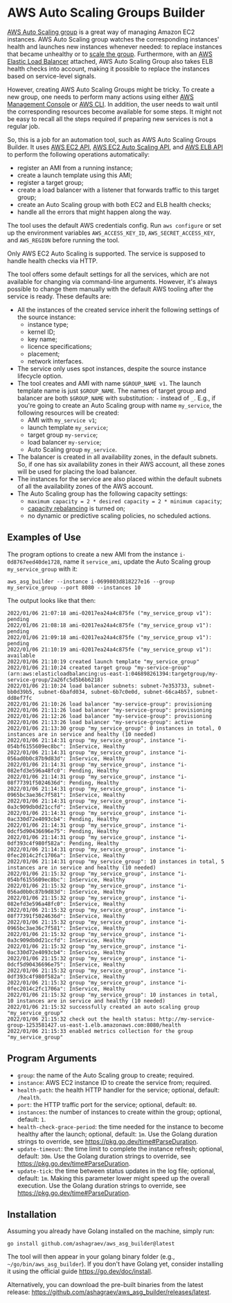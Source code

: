 # AWS Auto Scaling Groups Builder

[AWS Auto Scaling group](https://docs.aws.amazon.com/autoscaling/ec2/userguide/AutoScalingGroup.html) is a great way of
managing Amazon EC2 instances. AWS Auto Scaling group watches the corresponding instances' health and launches new
instances whenever needed: to replace instances that became unhealthy or to [scale the group](
https://docs.aws.amazon.com/autoscaling/ec2/userguide/scaling_plan.html). Furthermore, with an [AWS Elastic Load
Balancer](https://docs.aws.amazon.com/autoscaling/ec2/userguide/attach-load-balancer-asg.html) attached, AWS Auto
Scaling Group also takes ELB health checks into account, making it possible to replace the instances based on
service-level signals.

However, creating AWS Auto Scaling Groups might be tricky. To create a new group, one needs to perform many
actions using either [AWS Management Console](
https://docs.aws.amazon.com/awsconsolehelpdocs/latest/gsg/learn-whats-new.html) or [AWS CLI](
https://docs.aws.amazon.com/cli/latest/userguide/). In addition, the user needs to wait until the corresponding
resources become available for some steps. It might not be easy to recall all the steps required if preparing new
services is not a regular job.

So, this is a job for an automation tool, such as AWS Auto Scaling Groups Builder. It uses [AWS EC2 API](
https://docs.aws.amazon.com/AWSEC2/latest/APIReference/Welcome.html), [AWS EC2 Auto Scaling API](
https://docs.aws.amazon.com/autoscaling/ec2/APIReference/Welcome.html), and [AWS ELB API](
https://docs.aws.amazon.com/elasticloadbalancing/latest/APIReference/Welcome.html) to perform the following operations
automatically:
- register an AMI from a running instance;
- create a launch template using this AMI;
- register a target group;
- create a load balancer with a listener that forwards traffic to this target group;
- create an Auto Scaling group with both EC2 and ELB health checks;
- handle all the errors that might happen along the way.

The tool uses the default AWS credentials config. Run `aws configure` or set up the environment variables
`AWS_ACCESS_KEY_ID`, `AWS_SECRET_ACCESS_KEY`, and `AWS_REGION` before running the tool.

Only AWS EC2 Auto Scaling is supported. The service is supposed to handle health checks via HTTP.

The tool offers some default settings for all the services, which are not available for changing via command-line
arguments. However, it's always possible to change them manually with the default AWS tooling after the service is
ready. These defaults are:
- All the instances of the created service inherit the following settings of the source instance:
    - instance type;
    - kernel ID;
    - key name;
    - licence specifications;
    - placement;
    - network interfaces.
- The service only uses spot instances, despite the source instance lifecycle option.
- The tool creates and AMI with name `$GROUP_NAME v1`. The launch template name is just `$GROUP_NAME`. The names of 
target group and balancer are both `$GROUP_NAME` with substitution: `-` instead of `_`. E.g., if you're going to create
an Auto Scaling group with name `my_service`, the following resources will be created:
    - AMI with `my_service v1`;
    - launch template `my_service`;
    - target group `my-service`;
    - load balancer `my-service`;
    - Auto Scaling group `my_service`.
- The balancer is created in all availability zones, in the default subnets. So, if one has six availability zones in
their AWS account, all these zones will be used for placing the load balancer.
- The instances for the service are also placed within the default subnets of all the availability zones of the AWS
account.
- The Auto Scaling group has the following capacity settings:
    - `maximum capacity = 2 * desired capacity = 2 * minimum capacity`;
    - [capacity rebalancing](
https://docs.aws.amazon.com/autoscaling/ec2/userguide/ec2-auto-scaling-capacity-rebalancing.html) is turned on;
    - no dynamic or predictive scaling policies, no scheduled actions. 

## Examples of Use

The program options to create a new AMI from the instance `i-0d8767eed40de1728`, name it `service_ami`,
update the Auto Scaling group `my_service_group` with it:

`aws_asg_builder --instance i-0699803d818227e16 --group my_service_group --port 8080 --instances 10`

The output looks like that then:

```
2022/01/06 21:07:18 ami-02017ea24a4c875fe ("my_service_group v1"): pending
2022/01/06 21:08:18 ami-02017ea24a4c875fe ("my_service_group v1"): pending
2022/01/06 21:09:18 ami-02017ea24a4c875fe ("my_service_group v1"): pending
2022/01/06 21:10:19 ami-02017ea24a4c875fe ("my_service_group v1"): available
2022/01/06 21:10:19 created launch template "my_service_group"
2022/01/06 21:10:24 created target group "my-service-group" (arn:aws:elasticloadbalancing:us-east-1:046898261394:targetgroup/my-service-group/2a26fc5d5b6b6218)
2022/01/06 21:10:24 load balancer subnets: subnet-7e353733, subnet-bb0d39b5, subnet-6bafd034, subnet-6b7c0e0d, subnet-66ca4b57, subnet-dd8ef7fc
2022/01/06 21:10:26 load balancer "my-service-group": provisioning
2022/01/06 21:11:26 load balancer "my-service-group": provisioning
2022/01/06 21:12:26 load balancer "my-service-group": provisioning
2022/01/06 21:13:26 load balancer "my-service-group": active
2022/01/06 21:13:30 group "my_service_group": 0 instances in total, 0 instances are in service and healthy (10 needed)
2022/01/06 21:14:31 group "my_service_group", instance "i-054bf6155609ec8bc": InService, Healthy
2022/01/06 21:14:31 group "my_service_group", instance "i-056ad0b0c87b9d83d": InService, Healthy
2022/01/06 21:14:31 group "my_service_group", instance "i-082efd3e596a48fc0": Pending, Healthy
2022/01/06 21:14:31 group "my_service_group", instance "i-08f77391f5024636d": Pending, Healthy
2022/01/06 21:14:31 group "my_service_group", instance "i-0965bc3ae36c7f581": InService, Healthy
2022/01/06 21:14:31 group "my_service_group", instance "i-0a3c909db0d21ccfd": InService, Healthy
2022/01/06 21:14:31 group "my_service_group", instance "i-0ac330d72e4093cb4": Pending, Healthy
2022/01/06 21:14:31 group "my_service_group", instance "i-0dcf5d90436696e75": Pending, Healthy
2022/01/06 21:14:31 group "my_service_group", instance "i-0df393c4f980f582a": Pending, Healthy
2022/01/06 21:14:31 group "my_service_group", instance "i-0fec2014c2fc1706a": InService, Healthy
2022/01/06 21:14:31 group "my_service_group": 10 instances in total, 5 instances are in service and healthy (10 needed)
2022/01/06 21:15:32 group "my_service_group", instance "i-054bf6155609ec8bc": InService, Healthy
2022/01/06 21:15:32 group "my_service_group", instance "i-056ad0b0c87b9d83d": InService, Healthy
2022/01/06 21:15:32 group "my_service_group", instance "i-082efd3e596a48fc0": InService, Healthy
2022/01/06 21:15:32 group "my_service_group", instance "i-08f77391f5024636d": InService, Healthy
2022/01/06 21:15:32 group "my_service_group", instance "i-0965bc3ae36c7f581": InService, Healthy
2022/01/06 21:15:32 group "my_service_group", instance "i-0a3c909db0d21ccfd": InService, Healthy
2022/01/06 21:15:32 group "my_service_group", instance "i-0ac330d72e4093cb4": InService, Healthy
2022/01/06 21:15:32 group "my_service_group", instance "i-0dcf5d90436696e75": InService, Healthy
2022/01/06 21:15:32 group "my_service_group", instance "i-0df393c4f980f582a": InService, Healthy
2022/01/06 21:15:32 group "my_service_group", instance "i-0fec2014c2fc1706a": InService, Healthy
2022/01/06 21:15:32 group "my_service_group": 10 instances in total, 10 instances are in service and healthy (10 needed)
2022/01/06 21:15:32 successfully created an auto scaling group "my_service_group"
2022/01/06 21:15:32 check out the health status: http://my-service-group-1253581427.us-east-1.elb.amazonaws.com:8080/health
2022/01/06 21:15:33 enabled metrics collection for the group "my_service_group"
```

## Program Arguments

- `group`: the name of the Auto Scaling group to create; required.
- `instance`: AWS EC2 instance ID to create the service from; required.
- `health-path`: the health HTTP handler for the service; optional, default: `/health`.
- `port`: the HTTP traffic port for the service; optional, default: `80`.
- `instances`: the number of instances to create within the group; optional, default: `1`.
- `health-check-grace-period`: the time needed for the instance to become healthy after the launch; optional, default: `1m`. Use the Golang duration strings to override, see https://pkg.go.dev/time#ParseDuration. 
- `update-timeout`: the time limit to complete the instance refresh; optional, default: `30m`. Use the Golang duration strings to override, see https://pkg.go.dev/time#ParseDuration.
- `update-tick`: the time between status updates in the log file; optional, default: `1m`. Making this parameter lower might speed up the overall execution. Use the Golang duration strings to override, see https://pkg.go.dev/time#ParseDuration.

## Installation

Assuming you already have Golang installed on the machine, simply run:

```
go install github.com/ashagraev/aws_asg_builder@latest
```

The tool will then appear in your golang binary folder (e.g., `~/go/bin/aws_asg_builder`). If you don't have Golang yet,
consider installing it using the official guide https://go.dev/doc/install.

Alternatively, you can download the pre-built binaries from the latest release:
https://github.com/ashagraev/aws_asg_builder/releases/latest.
